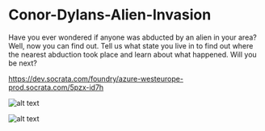 # Conor-Dylans-Alien-Invasion

Have you ever wondered if anyone was abducted by an alien in your area? Well, now you can find out. Tell us what state you live in to find out where the nearest abduction took place and learn about what happened. Will you be next?

https://dev.socrata.com/foundry/azure-westeurope-prod.socrata.com/5pzx-id7h


![alt text](https://i.imgur.com/OnufDOF.jpg)

![alt text](https://i.imgur.com/LtCj2nt.jpg)
